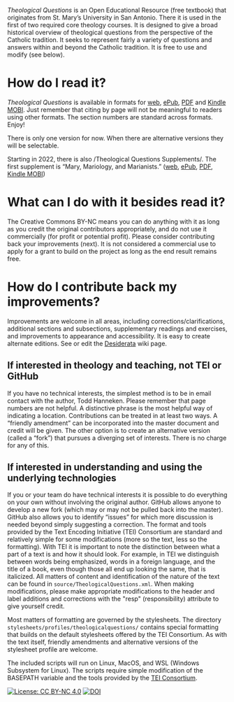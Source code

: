 *Theological Questions* is an Open Educational Resource (free textbook) that originates from St. Mary’s University in San Antonio. 
There it is used in the first of two required core theology courses. 
It is designed to give a broad historical overview of theological questions from the perspective of the Catholic tradition. 
It seeks to represent fairly a variety of questions and answers within and beyond the Catholic tradition. 
It is free to use and modify (see below). 

# How do I read it?
*Theological Questions* is available in formats for 
[web](https://thanneken.github.io/TheologicalQuestions/derivatives/TheologicalQuestions.html), 
[ePub](https://thanneken.github.io/TheologicalQuestions/derivatives/TheologicalQuestions.epub), 
[PDF](https://thanneken.github.io/TheologicalQuestions/derivatives/TheologicalQuestions.pdf)
and [Kindle MOBI](https://thanneken.github.io/TheologicalQuestions/derivatives/TheologicalQuestions.mobi). 
Just remember that citing by page will not be meaningful to readers using other formats. 
The section numbers are standard across formats. 
Enjoy!

There is only one version for now. When there are alternative versions they will be selectable. 

Starting in 2022, there is also /Theological Questions Supplements/. The first supplement is “Mary, Mariology, and Marianists.” 
([web](https://thanneken.github.io/TheologicalQuestions/supplements/mary/text.html), 
[ePub](https://thanneken.github.io/TheologicalQuestions/supplements/mary/text.epub), 
[PDF](https://thanneken.github.io/TheologicalQuestions/supplements/mary/text.pdf), 
[Kindle MOBI](https://thanneken.github.io/TheologicalQuestions/supplements/mary/text.mobi))

# What can I do with it besides read it?
The Creative Commons BY-NC means you can do anything with it as long as you credit the original contributors appropriately, and do not use it commercially (for profit or potential profit). 
Please consider contributing back your improvements (next). 
It is not considered a commercial use to apply for a grant to build on the project as long as the end result remains free. 

# How do I contribute back my improvements? 
Improvements are welcome in all areas, including corrections/clarifications, additional sections and subsections, supplementary readings and exercises, and improvements to appearance and accessibility. 
It is easy to create alternate editions. 
See or edit the [Desiderata](https://github.com/thanneken/TheologicalQuestions/wiki/Desiderata) wiki page.

## If interested in theology and teaching, not TEI or GitHub
If you have no technical interests, the simplest method is to be in email contact with the author, Todd Hanneken. 
Please remember that page numbers are not helpful. 
A distinctive phrase is the most helpful way of indicating a location. 
Contributions can be treated in at least two ways. 
A “friendly amendment” can be incorporated into the master document and credit will be given. 
The other option is to create an alternative version (called a “fork”) that  pursues a diverging set of interests. 
There is no charge for any of this. 

## If interested in understanding and using the underlying technologies
If you or your team do have technical interests it is possible to do everything on your own without involving the original author. 
GitHub allows anyone to develop a new fork (which may or may not be pulled back into the master). 
GitHub also allows you to identify “issues” for which more discussion is needed beyond simply suggesting a correction. 
The format and tools provided by the Text Encoding Initiative (TEI) Consortium are standard and relatively simple for some modifications (more so the text, less so the formatting). 
With TEI it is important to note the distinction between what a part of a text is and how it should look. 
For example, in TEI we distinguish between words being emphasized, words in a foreign language, and the title of a book, even though those all end up looking the same, that is italicized. 
All matters of content and identification of the nature of the text can be found in `source/TheologicalQuestions.xml`. 
When making modifications, please make appropriate modifications to the header and label additions and corrections with the "resp" (responsibility) attribute to give yourself credit. 

Most matters of formatting are governed by the stylesheets. 
The directory `stylesheets/profiles/theologicalquestions/` contains special formatting that builds on the default stylesheets offered by the TEI Consortium. 
As with the text itself, friendly amendments and alternative versions of the stylesheet profile are welcome. 

The included scripts will run on Linux, MacOS, and WSL (Windows Subsystem for Linux). 
The scripts require simple modification of the BASEPATH variable and the tools provided by the 
[TEI Consortium](https://github.com/TEIC/Stylesheets).

[![License: CC BY-NC 4.0](https://img.shields.io/badge/License-CC%20BY--NC%204.0-lightgrey.svg)](https://creativecommons.org/licenses/by-nc/4.0/)
[![DOI](https://img.shields.io/badge/DOI-10.31046%2Fatlaopenpress.81-blue.svg)](https://doi.org/10.31046/atlaopenpress.81)
